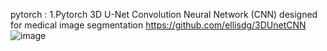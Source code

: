pytorch :
    1.Pytorch 3D U-Net Convolution Neural Network (CNN) designed for medical image segmentation 
      https://github.com/ellisdg/3DUnetCNN
      ![image](https://user-images.githubusercontent.com/29885447/148672289-5dff3b12-a884-4293-b8e2-d71ff3205069.png)


